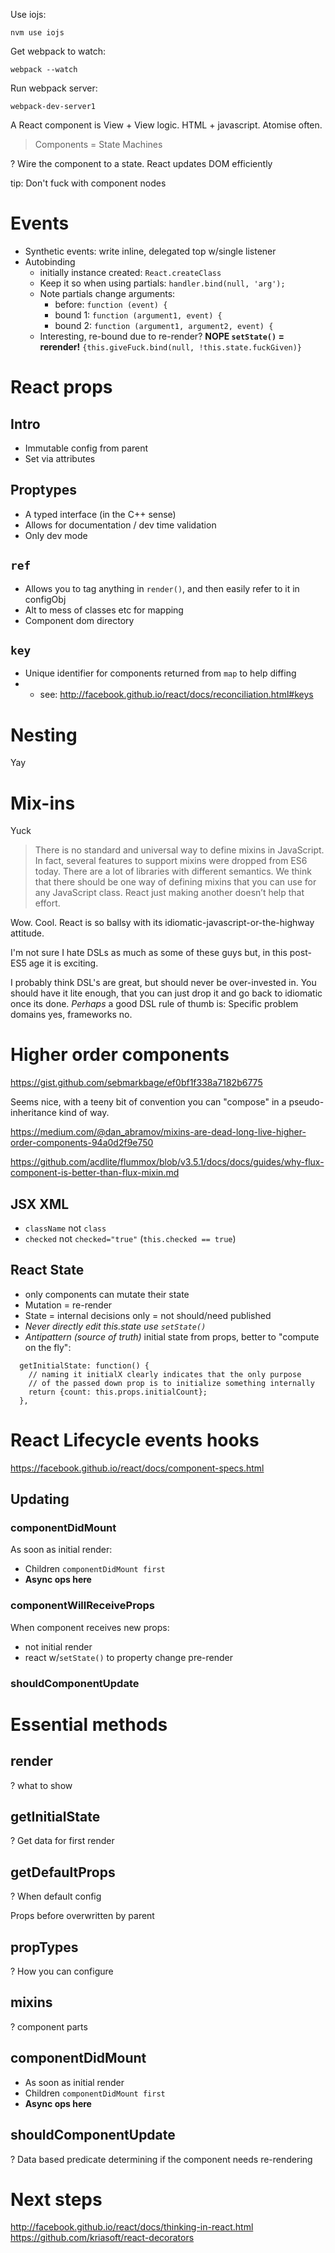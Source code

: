 
Use iojs:

```
nvm use iojs
```

Get webpack to watch:

```
webpack --watch
```

Run webpack server:

```
webpack-dev-server1
```

A React component is View + View logic. HTML + javascript. Atomise often.

> Components = State Machines

? Wire the component to a state. React updates DOM efficiently

tip: Don't fuck with component nodes 

# Events

* Synthetic events: write inline, delegated top w/single listener
* Autobinding
    - initially instance created: `React.createClass`
    - Keep it so when using partials: `handler.bind(null, 'arg');`
    - Note partials change arguments:
        - before: `function (event) {`
        - bound 1: `function (argument1, event) {`
        - bound 2: `function (argument1, argument2, event) {`
    - Interesting, re-bound due to re-render? **NOPE `setState()` = rerender!**
        `{this.giveFuck.bind(null, !this.state.fuckGiven)}`

# React props

## Intro

* Immutable config from parent
* Set via attributes

## Proptypes

* A typed interface (in the C++ sense)
* Allows for documentation / dev time validation
* Only dev mode

## `ref`

* Allows you to tag anything in `render()`, and then easily refer to it in configObj
* Alt to mess of classes etc for mapping
* Component dom directory

## `key`

* Unique identifier for components returned from `map` to help diffing
* * see: http://facebook.github.io/react/docs/reconciliation.html#keys


# Nesting

Yay

# Mix-ins

Yuck

>There is no standard and universal way to define mixins in JavaScript. In fact, several features to support mixins were dropped from ES6 today. There are a lot of libraries with different semantics. We think that there should be one way of defining mixins that you can use for any JavaScript class. React just making another doesn’t help that effort.

Wow. Cool. React is so ballsy with its idiomatic-javascript-or-the-highway attitude.

I'm not sure I hate DSLs as much as some of these guys but, in this post-ES5 age it is exciting.

I probably think DSL's are great, but should never be over-invested in. You should have it lite enough, that you can just drop it and go back to idiomatic once its done. _Perhaps_ a good DSL rule of thumb is: Specific problem domains yes, frameworks no.

# Higher order components

https://gist.github.com/sebmarkbage/ef0bf1f338a7182b6775

Seems nice, with a teeny bit of convention you can "compose" in a pseudo-inheritance kind of way.

https://medium.com/@dan_abramov/mixins-are-dead-long-live-higher-order-components-94a0d2f9e750

https://github.com/acdlite/flummox/blob/v3.5.1/docs/docs/guides/why-flux-component-is-better-than-flux-mixin.md

## JSX XML

* `className` not `class`
* `checked` not `checked="true"`  (`this.checked == true`)


## React State

* only components can mutate their state
* Mutation = re-render
* State = internal decisions only = not should/need published
* *Never directly edit this.state use `setState()`*
* *Antipattern (source of truth)* initial state from props, better to "compute on the fly":

```
  getInitialState: function() {
    // naming it initialX clearly indicates that the only purpose
    // of the passed down prop is to initialize something internally
    return {count: this.props.initialCount};
  },
```

# React Lifecycle events hooks

https://facebook.github.io/react/docs/component-specs.html

## Updating

### componentDidMount

As soon as initial render:

* Children `componentDidMount first`
* **Async ops here**

### componentWillReceiveProps

When component receives new props:

* not initial render
* react w/`setState()` to property change pre-render

### shouldComponentUpdate


# Essential methods

## render

? what to show

## getInitialState

? Get data for first render

## getDefaultProps

? When default config

Props before overwritten by parent


## propTypes

? How you can configure

## mixins

? component parts

## componentDidMount

* As soon as initial render
* Children `componentDidMount first`
* **Async ops here**

## shouldComponentUpdate

? Data based predicate determining if the component needs re-rendering

# Next steps

http://facebook.github.io/react/docs/thinking-in-react.html
https://github.com/kriasoft/react-decorators